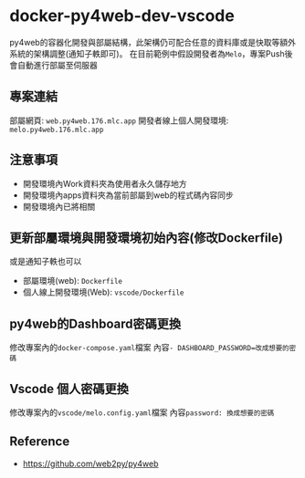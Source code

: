 # docker-py4web-dev-vscode

py4web的容器化開發與部屬結構，此架構仍可配合任意的資料庫或是快取等額外系統的架構調整(通知子軼即可)。
在目前範例中假設開發者為`Melo`，專案Push後會自動進行部屬至伺服器

## 專案連結
部屬網頁: `web.py4web.176.mlc.app`
開發者線上個人開發環境: `melo.py4web.176.mlc.app`

## 注意事項
* 開發環境內Work資料夾為使用者永久儲存地方
* 開發環境內apps資料夾為當前部屬到web的程式碼內容同步
* 開發環境內已將相關

## 更新部屬環境與開發環境初始內容(修改Dockerfile)
或是通知子軼也可以
* 部屬環境(web): `Dockerfile`
* 個人線上開發環境(Web): `vscode/Dockerfile`

## py4web的Dashboard密碼更換
修改專案內的`docker-compose.yaml`檔案
內容`- DASHBOARD_PASSWORD=改成想要的密碼`

## Vscode 個人密碼更換
修改專案內的`vscode/melo.config.yaml`檔案
內容`password: 換成想要的密碼`

## Reference
* https://github.com/web2py/py4web
